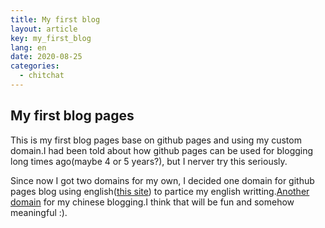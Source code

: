 ```yaml
---
title: My first blog
layout: article
key: my_first_blog
lang: en
date: 2020-08-25
categories:
  - chitchat
---
```

## My first blog pages
This is my first blog pages base on github pages and using my custom domain.I had been told about how github pages can be used for blogging long times ago(maybe 4 or 5 years?), but I nerver try this seriously.

Since now I got two domains for my own, I decided one domain for github pages blog using english([this site](https://shaneyao.com)) to partice my english writting.[Another domain](https://yaozhixiang.com) for my chinese blogging.I think that will be fun and somehow meaningful :).
